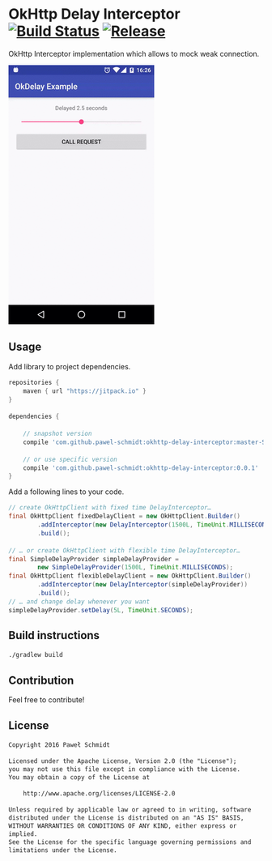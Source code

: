# OkHttp Delay Interceptor [![Build Status](https://travis-ci.org/pawel-schmidt/okhttp-delay-interceptor.svg?branch=master)](https://travis-ci.org/pawel-schmidt/okhttp-delay-interceptor) [![Release](https://jitpack.io/v/pawel-schmidt/okhttp-delay-interceptor.svg)](https://jitpack.io/#pawel-schmidt/okhttp-delay-interceptor)
OkHttp Interceptor implementation which allows to mock weak connection.

![How app works](docs/example.gif)

## Usage
Add library to project dependencies.

```groovy
repositories {
    maven { url "https://jitpack.io" }
}

dependencies {

    // snapshot version
    compile 'com.github.pawel-schmidt:okhttp-delay-interceptor:master-SNAPSHOT'

    // or use specific version
    compile 'com.github.pawel-schmidt:okhttp-delay-interceptor:0.0.1'
}
```

Add a following lines to your code.

```java
// create OkHttpClient with fixed time DelayInterceptor…
final OkHttpClient fixedDelayClient = new OkHttpClient.Builder()
        .addInterceptor(new DelayInterceptor(1500L, TimeUnit.MILLISECONDS))
        .build();

// … or create OkHttpClient with flexible time DelayInterceptor…
final SimpleDelayProvider simpleDelayProvider = 
        new SimpleDelayProvider(1500L, TimeUnit.MILLISECONDS);
final OkHttpClient flexibleDelayClient = new OkHttpClient.Builder()
        .addInterceptor(new DelayInterceptor(simpleDelayProvider))
        .build();
// … and change delay whenever you want
simpleDelayProvider.setDelay(5L, TimeUnit.SECONDS);
```

## Build instructions

```bash
./gradlew build
```

## Contribution

Feel free to contribute!

## License

    Copyright 2016 Paweł Schmidt
    
    Licensed under the Apache License, Version 2.0 (the "License");
    you may not use this file except in compliance with the License.
    You may obtain a copy of the License at
    
        http://www.apache.org/licenses/LICENSE-2.0
    
    Unless required by applicable law or agreed to in writing, software
    distributed under the License is distributed on an "AS IS" BASIS,
    WITHOUT WARRANTIES OR CONDITIONS OF ANY KIND, either express or implied.
    See the License for the specific language governing permissions and
    limitations under the License.
